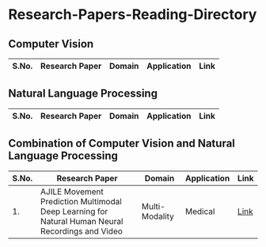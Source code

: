 # Research-Papers-Reading-Directory

## Computer Vision

| S.No. | Research Paper | Domain | Application | Link |
| ---- | ---- | ---- | ---- | ---- |

## Natural Language Processing

| S.No. | Research Paper | Domain | Application | Link |
| ---- | ---- | ---- | ---- | ---- |

## Combination of Computer Vision and Natural Language Processing

| S.No. | Research Paper | Domain | Application | Link |
| ---- | ---- | ---- | ---- | ---- |
|1.|AJILE Movement Prediction Multimodal Deep Learning for Natural Human Neural Recordings and Video|Multi-Modality|Medical|[Link](https://github.com/kwanit1142/Research-Papers-Reading-Directory/blob/main/AJILE%20Movement%20Prediction%20Multimodal%20Deep%20Learning%20for%20Natural%20Human%20Neural%20Recordings%20and%20Video.pdf)|
